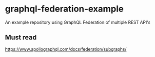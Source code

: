 # graphql-federation-example
An example repository using GraphQL Federation of multiple REST API's


## Must read

https://www.apollographql.com/docs/federation/subgraphs/